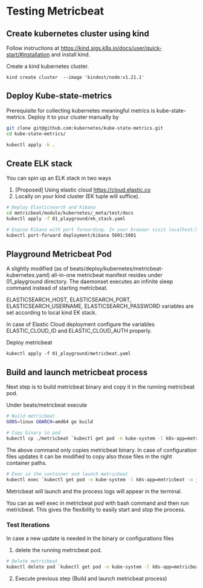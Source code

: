 # Testing Metricbeat


## Create kubernetes cluster using kind

Follow instructions at https://kind.sigs.k8s.io/docs/user/quick-start/#installation and install kind.

Create a kind kubernetes cluster.
```
kind create cluster  --image 'kindest/node:v1.21.1'
```

## Deploy Kube-state-metrics

Prerequisite for collecting kubernetes meaningful metrics is kube-state-metrics.
Deploy it to your cluster manually by
```bash
git clone git@github.com:kubernetes/kube-state-metrics.git
cd kube-state-metrics/

kubectl apply -k .
```

## Create ELK stack

You can spin up an ELK stack in two ways
1. [Proposed] Using elastic cloud https://cloud.elastic.co
2. Locally on your kind cluster (EK tuple will suffice).
```bash
# Deploy Elasticsearch and Kibana
cd metricbeat/module/kubernetes/_meta/test/docs
kubectl apply -f 01_playground/ek_stack.yaml

# Expose Kibana with port forwarding. In your browser visit localhost:5601
kubectl port-forward deployment/kibana 5601:5601
```


## Playground Metricbeat Pod

A slightly modified (as of beats/deploy/kubernetes/metricbeat-kubernetes.yaml) all-in-one metricbeat manifest resides under 01_playground directory.
The daemonset executes an infinite sleep command instead of starting metricbeat.

ELASTICSEARCH_HOST, ELASTICSEARCH_PORT, ELASTICSEARCH_USERNAME, ELASTICSEARCH_PASSWORD variables are set according to local kind EK stack.

In case of Elastic Cloud deployment configure the variables ELASTIC_CLOUD_ID and ELASTIC_CLOUD_AUTH properly.

Deploy metricbeat
```
kubectl apply -f 01_playground/metricbeat.yaml
```

## Build and launch metricbeat process

Next step is to build metricbeat binary and copy it in the running metricbeat pod.

Under beats/metricbeat execute

```bash
# Build metricbeat
GOOS=linux GOARCH=amd64 go build

# Copy binary in pod
kubectl cp ./metricbeat `kubectl get pod -n kube-system -l k8s-app=metricbeat -o jsonpath='{.items[].metadata.name}'`:/usr/share/metricbeat/ -n kube-system
````
The above command only copies metricbeat binary.
In case of configuration files updates it can be modified to copy also those files in the right container paths.

```bash
# Exec in the container and launch metricbeat
kubectl exec `kubectl get pod -n kube-system -l k8s-app=metricbeat -o jsonpath='{.items[].metadata.name}'` -n kube-system -- bash -c "metricbeat -e -c /etc/metricbeat.yml"
```
Metricbeat will launch and the process logs will appear in the terminal.

You can as well exec in metricbeat pod with bash command and then run metricbeat.
This gives the flexibility to easily start and stop the process.


### Test Iterations

In case a new update is needed in the binary or configurations files
1. delete the running metricbeat pod.
```bash
# Delete metricbeat
kubectl delete pod `kubectl get pod -n kube-system -l k8s-app=metricbeat -o jsonpath='{.items[].metadata.name}'`
```
2. Execute previous step (Build and launch metricbeat process)

